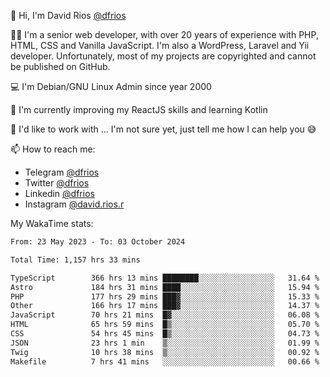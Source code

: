 👋 Hi, I'm David Rios [@dfrios](https://github.com/dfrios)

👨‍💻 I'm a senior web developer, with over 20 years of experience with PHP, HTML, CSS and Vanilla JavaScript. I'm also a WordPress, Laravel and Yii developer. Unfortunately, most of my projects are copyrighted and cannot be published on GitHub.

💻 I'm Debian/GNU Linux Admin since year 2000

🌱 I'm currently improving my ReactJS skills and learning Kotlin

💞️ I'd like to work with ... I'm not sure yet, just tell me how I can help you 😅


📫 How to reach me:
* Telegram [@dfrios](https://t.me/dfrios)
* Twitter [@dfrios](https://twitter.com/dfrios)
* Linkedin [@dfrios](https://linkedin.com/in/dfrios)
* Instagram [@david.rios.r](https://instagram.com/david.rios.r)



My WakaTime stats:
<!--START_SECTION:waka-->

```txt
From: 23 May 2023 - To: 03 October 2024

Total Time: 1,157 hrs 33 mins

TypeScript        366 hrs 13 mins ████████░░░░░░░░░░░░░░░░░   31.64 %
Astro             184 hrs 31 mins ████░░░░░░░░░░░░░░░░░░░░░   15.94 %
PHP               177 hrs 29 mins ███▓░░░░░░░░░░░░░░░░░░░░░   15.33 %
Other             166 hrs 17 mins ███▓░░░░░░░░░░░░░░░░░░░░░   14.37 %
JavaScript        70 hrs 21 mins  █▓░░░░░░░░░░░░░░░░░░░░░░░   06.08 %
HTML              65 hrs 59 mins  █▒░░░░░░░░░░░░░░░░░░░░░░░   05.70 %
CSS               54 hrs 45 mins  █▒░░░░░░░░░░░░░░░░░░░░░░░   04.73 %
JSON              23 hrs 1 min    ▒░░░░░░░░░░░░░░░░░░░░░░░░   01.99 %
Twig              10 hrs 38 mins  ▒░░░░░░░░░░░░░░░░░░░░░░░░   00.92 %
Makefile          7 hrs 41 mins   ░░░░░░░░░░░░░░░░░░░░░░░░░   00.66 %
```

<!--END_SECTION:waka-->
